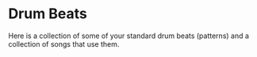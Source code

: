 # Drum Beats

Here is a collection of some of your standard drum beats (patterns) and a collection of songs that use them.

